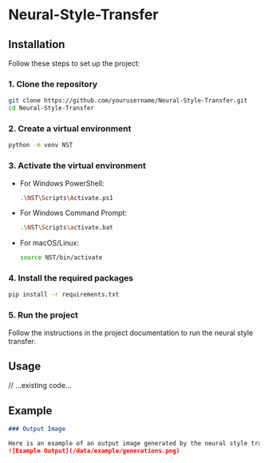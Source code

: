 # Neural-Style-Transfer

## Installation

Follow these steps to set up the project:

### 1. Clone the repository

```sh
git clone https://github.com/yourusername/Neural-Style-Transfer.git
cd Neural-Style-Transfer
```

### 2. Create a virtual environment

```sh
python -m venv NST
```

### 3. Activate the virtual environment

- For Windows PowerShell:
  ```sh
  .\NST\Scripts\Activate.ps1
  ```
- For Windows Command Prompt:
  ```sh
  .\NST\Scripts\activate.bat
  ```
- For macOS/Linux:
  ```sh
  source NST/bin/activate
  ```

### 4. Install the required packages

```sh
pip install -r requirements.txt
```

### 5. Run the project

Follow the instructions in the project documentation to run the neural style transfer.

## Usage

// ...existing code...

## Example

```markdown
### Output Image

Here is an example of an output image generated by the neural style transfer:
![Example Output](/data/example/generations.png)
```
